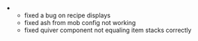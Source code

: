 - - fixed a bug on recipe displays
  - fixed ash from mob config not working
  - fixed quiver component not equaling item stacks correctly
